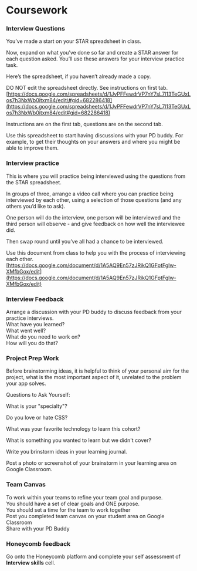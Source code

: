 # Coursework

### Interview Questions 

You’ve made a start on your STAR spreadsheet in class. 

Now, expand on what you’ve done so far and create a STAR answer for each question asked. You’ll use these answers for your interview practice task.

Here’s the spreadsheet, if you haven’t already made a copy.

DO NOT edit the spreadsheet directly. See instructions on first tab.[https://docs.google.com/spreadsheets/d/1JvPFFewdrVP7nY7sL7l13TeGUxLos7h3NxWb0itxm84/edit\#gid=682286418](https://docs.google.com/spreadsheets/d/1JvPFFewdrVP7nY7sL7l13TeGUxLos7h3NxWb0itxm84/edit#gid=682286418)

Instructions are on the first tab, questions are on the second tab.

Use this spreadsheet to start having discussions with your PD buddy. For example, to get their thoughts on your answers and where you might be able to improve them. 

### **Interview practice**

This is where you will practice being interviewed using the questions from the STAR spreadsheet. 

In groups of three, arrange a video call where you can practice being interviewed by each other, using a selection of those questions \(and any others you’d like to ask\).

One person will do the interview, one person will be interviewed and the third person will observe - and give feedback on how well the interviewee did. 

Then swap round until you’ve all had a chance to be interviewed.

Use this document from class to help you with the process of interviewing each other. [https://docs.google.com/document/d/1A5AQ9En57zJRikQ1GFptFgIw-XMfbGox/edit](https://docs.google.com/document/d/1A5AQ9En57zJRikQ1GFptFgIw-XMfbGox/edit)

### Interview Feedback 

Arrange a discussion with your PD buddy to discuss feedback from your practice interviews.   
What have you learned?   
What went well?   
What do you need to work on?   
How will you do that?

### Project Prep Work

Before brainstorming ideas, it is helpful to think of your personal aim for the project, what is the most important aspect of it, unrelated to the problem your app solves.

Questions to Ask Yourself:

What is your "specialty"? 

Do you love or hate CSS? 

What was your favorite technology to learn this cohort? 

What is something you wanted to learn but we didn't cover?  
  
Write you brinstorm ideas in your learning journal.

Post a photo or screenshot of your brainstorm in your learning area on Google Classroom. 

### T**eam Canvas** 

To work within your teams to refine your team goal and purpose.   
You should have a set of clear goals and ONE purpose.   
You should set a time for the team to work together   
Post you completed team canvas on your student area on Google Classroom  
Share with your PD Buddy  


### Honeycomb feedback

Go onto the Honeycomb platform and complete your self assessment of **Interview skills** cell.

